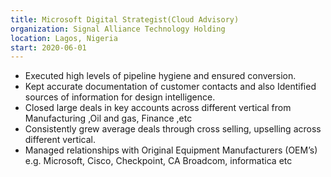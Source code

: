```yaml
---
title: Microsoft Digital Strategist(Cloud Advisory)
organization: Signal Alliance Technology Holding
location: Lagos, Nigeria
start: 2020-06-01
---
```


-   Executed high levels of pipeline hygiene and ensured conversion.
-   Kept accurate documentation of customer contacts and also Identified sources of information for design intelligence.
-   Closed large deals in key accounts across different vertical from Manufacturing ,Oil and gas, Finance ,etc
-   Consistently grew average deals through cross selling, upselling across different vertical.
-   Managed relationships with Original Equipment Manufacturers (OEM’s) e.g. Microsoft, Cisco, Checkpoint, CA Broadcom, informatica etc
